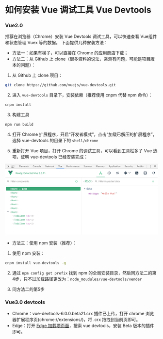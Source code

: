 # 如何安装 Vue 调试工具 Vue Devtools

### Vue2.0

推荐在浏览器（Chrome）安装 Vue Devtools 调试工具，可以快速查看 Vue组件和状态管理 Vuex 等的数据。
下面提供几种安装方法：
- 方法一：如果有梯子，可以直接在 Chrome 的应用商店下载；
- 方法二：从 Github 上 clone（很多资料的说法，亲测有问题，可能是项目版本的问题）：

1. 从 Github 上 clone 项目：
   
```sh
git clone https://github.com/vuejs/vue-devtools.git
```

2. 进入 `vue-devtools` 目录下，安装依赖（推荐使用 cnpm 代替 npm 命令）：

```sh
cnpm install
```

3. 构建工具
   
```sh
npm run build
```

4. 打开 Chrome 扩展程序，开启“开发者模式”，点击“加载已解压的扩展程序”，选择 vue-devtools 的目录下的 `shell/chrome`

5. 重新打开 Vue 项目，打开 Chrome 的调试工具，可以看到工具栏多了 Vue 选项，证明 vue-devtools 已经安装完成：

![image](/docs/images/devtools.png)

- 方法三：使用 npm 安装（推荐）：
  
1. 使用 npm 安装：
   
```sh
cnpm install vue-devtools -g
```

2. 通过 `npm config get prefix` 找到 npm 的全局安装目录，然后同方法二的第4步，只不过加载路径更改为：`node_moudules/vue-devtools/vender`

3. 同方法二的第5步

### Vue3.0 devtools

- Chrome：vue-devtools-6.0.0.beta21.crx 插件已上传，打开 chrome 浏览器扩展程序页(chrome://extensions/)，将 .crx 拖拽到当前页即可。
- Edge：打开 [Edge 加载项页面](https://microsoftedge.microsoft.com/addons/Microsoft-Edge-Extensions-Home)，搜索 vue devtools，安装 Beta 版本的插件即可。